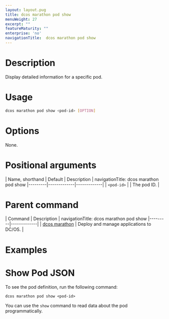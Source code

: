 ```yaml
---
layout: layout.pug
title: dcos marathon pod show
menuWeight: 27
excerpt: ""
featureMaturity: ""
enterprise: 'no'
navigationTitle:  dcos marathon pod show
---
```


<!-- This source repo for this topic is https://github.com/dcos/dcos-docs -->


# Description
Display detailed information for a specific pod.

# Usage

```bash
dcos marathon pod show <pod-id> [OPTION]
```

# Options

None.

# Positional arguments

| Name, shorthand | Default | Description |
navigationTitle:  dcos marathon pod show
|---------|-------------|-------------|
| `<pod-id>`   |             | The pod ID. |

# Parent command

| Command | Description |
navigationTitle:  dcos marathon pod show
|---------|-------------|
| [dcos marathon](/docs/1.10/cli/command-reference/dcos-marathon/) | Deploy and manage applications to DC/OS. |

# Examples

# Show Pod JSON
To see the pod definition, run the following command:
```
dcos marathon pod show <pod-id>
```
You can use the `show` command to read data about the pod programmatically.
